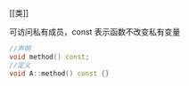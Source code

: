 [[类]]

可访问私有成员，const 表示函数不改变私有变量
```C++
//声明
void method() const;
//定义
void A::method() const {}
```